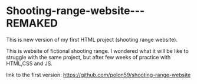 # Shooting-range-website---REMAKED
This is new version of my first HTML project (shooting range website). 

This is website of fictional shooting range. I wondered what it will be like to struggle with the same project, but after few weeks of practice with HTML,CSS and JS.

link to the first version: https://github.com/polon59/shooting-range-website
